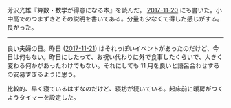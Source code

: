芳沢光雄『算数・数学が得意になる本』を読んだ。 [2017-11-20][] にも書いた。小中高でのつまずきとその説明を書いてある。分量も少なくて得した感じがする。良かった。

-----

良い夫婦の日。昨日 ([2017-11-21][]) はそれっぽいイベントがあったのだけど、今日は何もない。昨日にしたって、お祝い代わりに外で食事したくらいで、大きく変わる何かがあったわけでもない。それにしても 11 月を良いと語呂合わせするの安易すぎるように思う。

比較的、早く寝ているはずなのだけど、寝坊が続いている。起床前に暖房がつくようタイマーを設定した。

[2017-11-20]: https://blog.bouzuya.net/2017/11/20/
[2017-11-21]: https://blog.bouzuya.net/2017/11/21/
